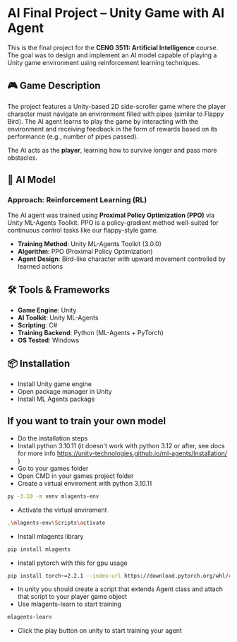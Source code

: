 # AI Final Project – Unity Game with AI Agent

This is the final project for the **CENG 3511: Artificial Intelligence** course. The goal was to design and implement an AI model capable of playing a Unity game environment using reinforcement learning techniques.

## 🎮 Game Description

The project features a Unity-based 2D side-scroller game where the player character must navigate an environment filled with pipes (similar to Flappy Bird). The AI agent learns to play the game by interacting with the environment and receiving feedback in the form of rewards based on its performance (e.g., number of pipes passed).

The AI acts as the **player**, learning how to survive longer and pass more obstacles.

## 🧠 AI Model

### Approach: Reinforcement Learning (RL)

The AI agent was trained using **Proximal Policy Optimization (PPO)** via Unity ML-Agents Toolkit. PPO is a policy-gradient method well-suited for continuous control tasks like our flappy-style game.

- **Training Method**: Unity ML-Agents Toolkit (3.0.0)
- **Algorithm**: PPO (Proximal Policy Optimization)
- **Agent Design**: Bird-like character with upward movement controlled by learned actions

## 🛠️ Tools & Frameworks

- **Game Engine**: Unity
- **AI Toolkit**: Unity ML-Agents
- **Scripting**: C#
- **Training Backend**: Python (ML-Agents + PyTorch)
- **OS Tested**: Windows

## 📦 Installation

- Install Unity game engine
- Open package manager in Unity
- Install ML Agents package

## If you want to train your  own model

- Do the installation steps
- Install python 3.10.11 (it doesn't work with python 3.12 or after, see docs for more info https://unity-technologies.github.io/ml-agents/Installation/ )
- Go to your games folder
- Open CMD in your games project folder
- Create a virtual enviroment with python 3.10.11
```bash
py -3.10 -m venv mlagents-env
```
- Activate the virtual enviroment
```bash
.\mlagents-env\Scripts\activate
```
- Install mlagents library
```bash
pip install mlagents
```
- Install pytorch with this for gpu usage
```bash
pip install torch~=2.2.1 --index-url https://download.pytorch.org/whl/cu121
```
- In unity you should create a script that extends Agent class and attach that script to your player game object
- Use mlagents-learn to start training
```bash
mlagents-learn
```
- Click the play button on unity to start training your agent




